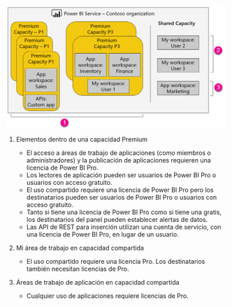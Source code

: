 ![](media/powerbi-premium-illustration/premium-chart.png "Ilustración de Power BI Premium")

1. Elementos dentro de una capacidad Premium
   
   * El acceso a áreas de trabajo de aplicaciones (como miembros o administradores) y la publicación de aplicaciones requieren una licencia de Power BI Pro.
   * Los lectores de aplicación pueden ser usuarios de Power BI Pro o usuarios con acceso gratuito.
   * El uso compartido requiere una licencia de Power BI Pro pero los destinatarios pueden ser usuarios de Power BI Pro o usuarios con acceso gratuito.
   * Tanto si tiene una licencia de Power BI Pro como si tiene una gratis, los destinatarios del panel pueden establecer alertas de datos.
   * Las API de REST para inserción utilizan una cuenta de servicio, con una licencia de Power BI Pro, en lugar de un usuario.
2. Mi área de trabajo en capacidad compartida
   
   * El uso compartido requiere una licencia Pro. Los destinatarios también necesitan licencias de Pro.
3. Áreas de trabajo de aplicación en capacidad compartida
   
   * Cualquier uso de aplicaciones requiere licencias de Pro.

